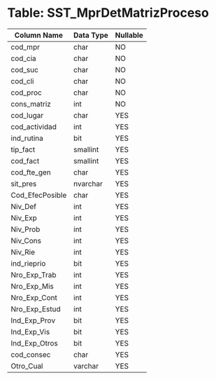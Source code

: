 # Table: SST_MprDetMatrizProceso

| Column Name | Data Type | Nullable |
|-------------|-----------|----------|
| cod_mpr | char | NO |
| cod_cia | char | NO |
| cod_suc | char | NO |
| cod_cli | char | NO |
| cod_proc | char | NO |
| cons_matriz | int | NO |
| cod_lugar | char | YES |
| cod_actividad | int | YES |
| ind_rutina | bit | YES |
| tip_fact | smallint | YES |
| cod_fact | smallint | YES |
| cod_fte_gen | char | YES |
| sit_pres | nvarchar | YES |
| Cod_EfecPosible | char | YES |
| Niv_Def | int | YES |
| Niv_Exp | int | YES |
| Niv_Prob | int | YES |
| Niv_Cons | int | YES |
| Niv_Rie | int | YES |
| ind_rieprio | bit | YES |
| Nro_Exp_Trab | int | YES |
| Nro_Exp_Mis | int | YES |
| Nro_Exp_Cont | int | YES |
| Nro_Exp_Estud | int | YES |
| Ind_Exp_Prov | bit | YES |
| Ind_Exp_Vis | bit | YES |
| Ind_Exp_Otros | bit | YES |
| cod_consec | char | YES |
| Otro_Cual | varchar | YES |
